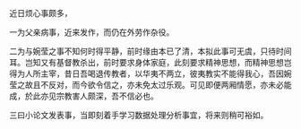 近日烦心事颇多，

一为父亲病事，近来发作，而仍在外劳作杂役。

二为与婉莹之事不知何时得平静，前时缘由本已了清，本拟此事可无虞，只待时间耳。岂知又有基督教杀出，前时要求身体家庭，此刻要求精神思想，而精神思想岂得为人所主宰，昔日吾喝退传教者，以华夷不两立，彼夷教实不能得我心，吾因婉莹之故且不反对，而今欲令信之，亦未免太过乐观。可见即便两厢情愿，亦未必能成，於此亦见宗教害人颇深，吾不信必也。

三曰小论文发表事，当即刻着手学习数据处理分析事宜，将来则稍可裕如。
